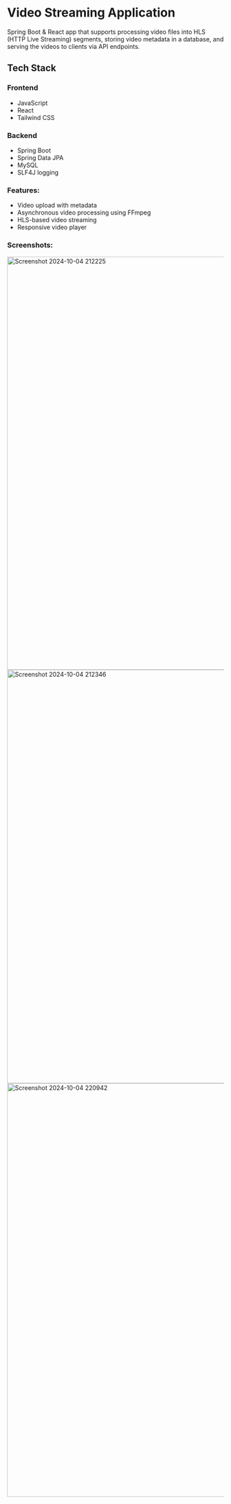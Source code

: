 # Video Streaming Application
Spring Boot & React app that supports processing video files into HLS (HTTP Live Streaming) segments, storing video metadata in a database, and serving the videos to clients via API endpoints.

## Tech Stack

### Frontend
- JavaScript 
- React
- Tailwind CSS

### Backend
- Spring Boot
- Spring Data JPA
- MySQL
- SLF4J logging

### Features:
- Video upload with metadata
- Asynchronous video processing using FFmpeg
- HLS-based video streaming
- Responsive video player

### Screenshots:
<img width="958" alt="Screenshot 2024-10-04 212225" src="https://github.com/user-attachments/assets/6d454f9a-10de-45fc-a345-ecd639a540a6">



<img width="959" alt="Screenshot 2024-10-04 212346" src="https://github.com/user-attachments/assets/9083ce1f-95cc-4399-91a9-f59bacb3034b">



<img width="959" alt="Screenshot 2024-10-04 220942" src="https://github.com/user-attachments/assets/022b0067-8dfe-431c-857d-63e2fe533a65">
